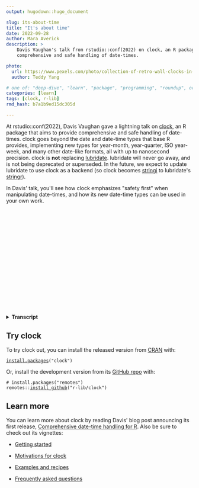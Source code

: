 ```yaml
---
output: hugodown::hugo_document

slug: its-about-time
title: "It's about time"
date: 2022-09-28
author: Mara Averick
description: >
    Davis Vaughan's talk from rstudio::conf(2022) on clock, an R package that aims to provide
    comprehensive and safe handling of date-times.

photo:
  url: https://www.pexels.com/photo/collection-of-retro-wall-clocks-in-antique-store-2168241/
  author: Teddy Yang

# one of: "deep-dive", "learn", "package", "programming", "roundup", or "other"
categories: [learn] 
tags: [clock, r-lib]
rmd_hash: b7a1b9ed15dc305d

---
```


<!--
TODO:
* [x] Look over / edit the post's title in the yaml
* [x] Edit (or delete) the description; note this appears in the Twitter card
* [x] Pick category and tags (see existing with [`hugodown::tidy_show_meta()`](https://rdrr.io/pkg/hugodown/man/use_tidy_post.html))
* [x] Find photo & update yaml metadata
* [x] Create `thumbnail-sq.jpg`; height and width should be equal
* [x] Create `thumbnail-wd.jpg`; width should be >5x height
* [x] [`hugodown::use_tidy_thumbnails()`](https://rdrr.io/pkg/hugodown/man/use_tidy_post.html)
* [ ] Add intro sentence, e.g. the standard tagline for the package
* [ ] [`usethis::use_tidy_thanks()`](https://usethis.r-lib.org/reference/use_tidy_thanks.html)
-->

At rstudio::conf(2022), Davis Vaughan gave a lightning talk on [clock](https://clock.r-lib.org/), an R package that aims to provide comprehensive and safe handling of date-times. clock goes beyond the date and date-time types that base R provides, implementing new types for year-month, year-quarter, ISO year-week, and many other date-like formats, all with up to nanosecond precision. clock is **not** replacing [lubridate](https://lubridate.tidyverse.org/). lubridate will never go away, and is not being deprecated or superseded. In the future, we expect to update lubridate to use clock as a backend (so clock becomes [stringi](https://stringi.gagolewski.com/) to lubridate's [stringr](https://stringr.tidyverse.org/)).

In Davis' talk, you'll see how clock emphasizes "safety first" when manipulating date-times, and how its new date-time types can be used in your own work.

<script src="https://fast.wistia.com/embed/medias/pzuyostdz8.jsonp" async></script>
<script src="https://fast.wistia.com/assets/external/E-v1.js" async></script>

<div class="wistia_responsive_padding" style="padding:56.25% 0 0 0;position:relative;">

<div class="wistia_responsive_wrapper" style="height:100%;left:0;position:absolute;top:0;width:100%;">

<div class="wistia_embed wistia_async_pzuyostdz8 videoFoam=true" style="height:100%;position:relative;width:100%">

<div class="wistia_swatch" style="height:100%;left:0;opacity:0;overflow:hidden;position:absolute;top:0;transition:opacity 200ms;width:100%;">

<img src="https://fast.wistia.com/embed/medias/pzuyostdz8/swatch" style="filter:blur(5px);height:100%;object-fit:contain;width:100%;" alt="" aria-hidden="true" onload="this.parentNode.style.opacity=1;" />

</div>

</div>

</div>

</div>

<details>
<summary>
<strong>Transcript</strong>
</summary>

I am here to talk about time, which is obviously everyone's favorite subject. In particular, I'm actually here to talk about a package called clock.

So, clock is a date time manipulation library kind of in the same way that lubridate is a date time manipulation library. It does things you might expect add dates, subtract dates, format and parse them. All kinds of other manipulation. If you get anything out of this talk, it's really that clock is not here to replace lubridate in any way. The only idea would be that in the end clock might be a back end for lubridate in the same way that dtplyr or dbplyr are different types of back ends for dplyr. And I'm not even going to spend the rest of this talk talking about features that overlap with lubridate.

Instead, I want to talk about things that are pretty unique to clock. One of those is safety. And one of those is calendars.

Because I only have 5 minutes, I'm going to do that with one date, January 30th of this year. Safety is built into clock from the ground up to hopefully avoid issues like this, time zone issues, invalid date issues, things that are pretty common when you're working with time series and just drive you up the wall.

So let's jump into safety. Here's a timeline. This is January 30th, our date in question marked in blue on our timeline. It continues through to February. On the next line, you'll see this gap between February and March because February only has 28 days, but January had 31, so it doesn't necessarily map 1 to 1. If I were to ask you this seemingly innocuous question. Please add one month to this date. What would you get?

Well, if we were to ask lubridate, it gives you a somewhat reasonable answer of NA. There is nothing that maps 1 to 1 from January 30th to something in February, maybe. And there's nothing particularly wrong with this except for the fact that it's not the most useful answer. Generally, you'll be running this code and it happens silently. And then five steps downstream. All of a sudden, you discover there's some NAs here. Like, I didn't have those to begin with. Where did those come from? And you have to backtrack up through your calculations and figure out why they appeared.

If you were to ask clock this question with add months, it actually gives you an error in this special case by default. It says, whoa, hold up. There's something wrong here. Go look at location 1. If you had a vector, it might be location five, seven, whatever. And check out the invalid argument to learn more about this case. You go and you look at the documentation and you come out with the idea that maybe I could set this thing called invalid equals previous. That allows you to say, give me the previous valid date when I have this kind of problem. That's the end of February. I think that's a pretty reasonable result in this case. But you also might want to say, depending on your specific problem, invalid equals next to map forward to the beginning of March instead. If you actually do like that lubridate behavior, that's fine. You can say invalid equals NA any time that occurs, you'll get an NA instead. So that's about safety.

Let's talk about calendars. Calendars are just the idea of a way to represent a unique point in time. With our date in question, we could use a calendar called year month day to represent this date using three components the year, the month, and the day of the month. But this isn't the only way you could represent this date. You could also use the year and the day of the year, or you could use one of these many other calendar types that are built into clock.

If your finance person, you might be particularly interested in year quarter day, which uses a true fiscal year to represent your date. These are really nice because they're all convertible to each other. You can work with any particular calendar type and say you need to get the quarter out. You convert to year quarter day, you do manipulation over there, you convert back. It's obviously convertible with the date in POSIXct as well, since those are the date time types that you're most likely to start out with.

The other really neat thing that I find really fun about these calendar types is that they have what's known as variable precision. These are all day precision calendar types at this point, but we could narrow that down to month precision as needed. And you've got a built-in year month type in clock. Similarly, you could have a built-in year quarter type. You can actually go the other way, too. You can widen it out all the way to nanoseconds if you need it.

The last thing I'll say is that clock is completely compatible with some of the other packages you might be familiar with that I've created called slider and IVs. Slider is one for rolling averages, so you can use clock types as the index to say, give me a rolling average. looking back four or five quarters IVs is a relatively new package. You might not have heard of this one yet, but it deals with date ranges and you can use clock types as the components of those ranges.

So to sum up, lubridate is not going anywhere. Don't worry, but please try clock for enhanced safety in these powerful new types. Thank you.
</details>

## Try clock

To try clock out, you can install the released version from [CRAN](https://cran.r-project.org/) with:

<div class="highlight">

<pre class='chroma'><code class='language-r' data-lang='r'><span><span class='nf'><a href='https://rdrr.io/r/utils/install.packages.html'>install.packages</a></span><span class='o'>(</span><span class='s'>"clock"</span><span class='o'>)</span></span></code></pre>

</div>

Or, install the development version from its [GitHub repo](https://github.com/r-lib/clock) with:

<div class="highlight">

<pre class='chroma'><code class='language-r' data-lang='r'><span><span class='c'># install.packages("remotes")</span></span>
<span><span class='nf'>remotes</span><span class='nf'>::</span><span class='nf'><a href='https://remotes.r-lib.org/reference/install_github.html'>install_github</a></span><span class='o'>(</span><span class='s'>"r-lib/clock"</span><span class='o'>)</span></span></code></pre>

</div>

## Learn more

You can learn more about clock by reading Davis' blog post announcing its first release, [Comprehensive date-time handling for R](https://www.tidyverse.org/blog/2021/03/clock-0-1-0/). Also be sure to check out its vignettes:

-   [Getting started](https://clock.r-lib.org/articles/clock.html)

-   [Motivations for clock](https://clock.r-lib.org/articles/articles/motivations.html)

-   [Examples and recipes](https://clock.r-lib.org/articles/recipes.html)

-   [Frequently asked questions](https://clock.r-lib.org/articles/faq.html)

